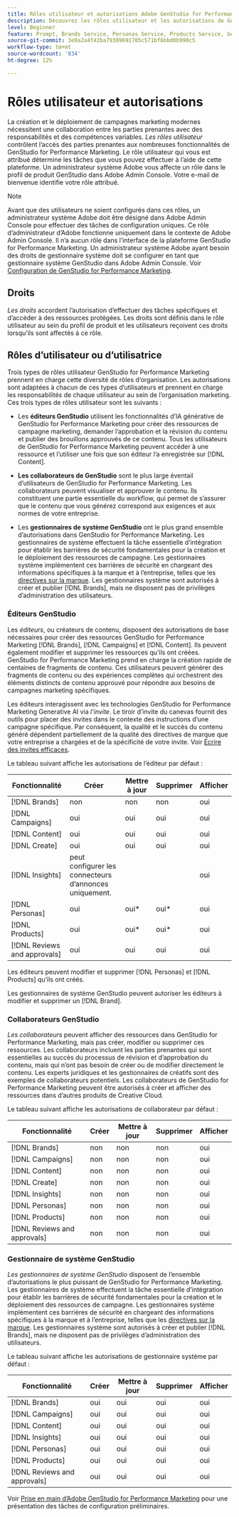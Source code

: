 ```yaml
---
title: Rôles utilisateur et autorisations Adobe GenStudio for Performance Marketing
description: Découvrez les rôles utilisateur et les autorisations de GenStudio for Performance Marketing.
level: Beginner
feature: Prompt, Brands Service, Personas Service, Products Service, Generative AI, Guidelines
source-git-commit: 3e9a2a4f42ba79389691705c571bf6bbd0b990c5
workflow-type: tm+mt
source-wordcount: '834'
ht-degree: 12%

---
```


# Rôles utilisateur et autorisations

La création et le déploiement de campagnes marketing modernes nécessitent une collaboration entre les parties prenantes avec des responsabilités et des compétences variables. _Les rôles utilisateur_ contrôlent l’accès des parties prenantes aux nombreuses fonctionnalités de GenStudio for Performance Marketing. Le rôle utilisateur qui vous est attribué détermine les tâches que vous pouvez effectuer à l’aide de cette plateforme. Un administrateur système Adobe vous affecte un rôle dans le profil de produit GenStudio dans Adobe Admin Console. Votre e-mail de bienvenue identifie votre rôle attribué.

>[!NOTE]
>
>Avant que des utilisateurs ne soient configurés dans ces rôles, un administrateur système Adobe doit être désigné dans Adobe Admin Console pour effectuer des tâches de configuration uniques. Ce rôle d’administrateur d’Adobe fonctionne uniquement dans le contexte de Adobe Admin Console. Il n’a aucun rôle dans l’interface de la plateforme GenStudio for Performance Marketing. Un administrateur système Adobe ayant besoin des droits de gestionnaire système doit se configurer en tant que gestionnaire système GenStudio dans Adobe Admin Console. Voir [Configuration de GenStudio for Performance Marketing](product-provisioning.md).

## Droits

_Les droits_ accordent l’autorisation d’effectuer des tâches spécifiques et d’accéder à des ressources protégées. Les droits sont définis dans le rôle utilisateur au sein du profil de produit et les utilisateurs reçoivent ces droits lorsqu’ils sont affectés à ce rôle.

## Rôles d’utilisateur ou d’utilisatrice

Trois types de rôles utilisateur GenStudio for Performance Marketing prennent en charge cette diversité de rôles d’organisation. Les autorisations sont adaptées à chacun de ces types d’utilisateurs et prennent en charge les responsabilités de chaque utilisateur au sein de l’organisation marketing. Ces trois types de rôles utilisateur sont les suivants :

* Les **éditeurs GenStudio** utilisent les fonctionnalités d’IA générative de GenStudio for Performance Marketing pour créer des ressources de campagne marketing, demander l’approbation et la révision du contenu et publier des brouillons approuvés de ce contenu. Tous les utilisateurs de GenStudio for Performance Marketing peuvent accéder à une ressource et l’utiliser une fois que son éditeur l’a enregistrée sur [!DNL Content].

* **Les collaborateurs de GenStudio** sont le plus large éventail d’utilisateurs de GenStudio for Performance Marketing. Les collaborateurs peuvent visualiser et approuver le contenu. Ils constituent une partie essentielle du workflow, qui permet de s’assurer que le contenu que vous générez correspond aux exigences et aux normes de votre entreprise.

* Les **gestionnaires de système GenStudio** ont le plus grand ensemble d’autorisations dans GenStudio for Performance Marketing. Les gestionnaires de système effectuent la tâche essentielle d’intégration pour établir les barrières de sécurité fondamentales pour la création et le déploiement des ressources de campagne. Les gestionnaires système implémentent ces barrières de sécurité en chargeant des informations spécifiques à la marque et à l’entreprise, telles que les [directives sur la marque](./guidelines/overview.md). Les gestionnaires système sont autorisés à créer et publier [!DNL Brands], mais ne disposent pas de privilèges d’administration des utilisateurs.

### Éditeurs GenStudio

Les _éditeurs_, ou créateurs de contenu, disposent des autorisations de base nécessaires pour créer des ressources GenStudio for Performance Marketing [!DNL Brands], [!DNL Campaigns] et [!DNL Content]. Ils peuvent également modifier et supprimer les ressources qu’ils ont créées. GenStudio for Performance Marketing prend en charge la création rapide de centaines de fragments de contenu. Ces utilisateurs peuvent générer des fragments de contenu ou des expériences complètes qui orchestrent des éléments distincts de contenu approuvé pour répondre aux besoins de campagnes marketing spécifiques.

Les éditeurs interagissent avec les technologies GenStudio for Performance Marketing Generative AI via _l’invite_. Le tiroir d’invite du canevas fournit des outils pour placer des invites dans le contexte des instructions d’une campagne spécifique. Par conséquent, la qualité et le succès du contenu généré dépendent partiellement de la qualité des directives de marque que votre entreprise a chargées et de la spécificité de votre invite. Voir [Écrire des invites efficaces](effective-prompts.md).

Le tableau suivant affiche les autorisations de l’éditeur par défaut :

| Fonctionnalité | Créer | Mettre à jour | Supprimer | Afficher |
|-----------|----------------|----------------|----------------|----------------|
| [!DNL Brands] | non | non | non | oui |
| [!DNL Campaigns] | oui | oui | oui | oui |
| [!DNL Content] | oui | oui | oui | oui |
| [!DNL Create] | oui | oui | oui | oui |
| [!DNL Insights] | peut configurer les connecteurs d’annonces uniquement. |    |     | oui |
| [!DNL Personas] | oui | oui* | oui* | oui |
| [!DNL Products] | oui | oui* | oui* | oui |
| [!DNL Reviews and approvals] | oui | oui | oui | oui |

Les éditeurs peuvent modifier et supprimer [!DNL Personas] et [!DNL Products] qu’ils ont créés.

Les gestionnaires de système GenStudio peuvent autoriser les éditeurs à modifier et supprimer un [!DNL Brand].

### Collaborateurs GenStudio

_Les collaborateurs_ peuvent afficher des ressources dans GenStudio for Performance Marketing, mais pas créer, modifier ou supprimer ces ressources. Les collaborateurs incluent les parties prenantes qui sont essentielles au succès du processus de révision et d’approbation du contenu, mais qui n’ont pas besoin de créer ou de modifier directement le contenu. Les experts juridiques et les gestionnaires de créatifs sont des exemples de collaborateurs potentiels. Les collaborateurs de GenStudio for Performance Marketing peuvent être autorisés à créer et afficher des ressources dans d’autres produits de Creative Cloud.

Le tableau suivant affiche les autorisations de collaborateur par défaut :

| Fonctionnalité | Créer | Mettre à jour | Supprimer | Afficher |
|-----------|----------------|----------------|----------------|----------------|
| [!DNL Brands] | non | non | non | oui |
| [!DNL Campaigns] | non | non | non | oui |
| [!DNL Content] | non | non | non | oui |
| [!DNL Create] | non | non | non | oui |
| [!DNL Insights] | non | non | non | oui |
| [!DNL Personas] | non | non | non | oui |
| [!DNL Products] | non | non | non | oui |
| [!DNL Reviews and approvals] | non | non | non | oui |

### Gestionnaire de système GenStudio

_Les gestionnaires de système GenStudio_ disposent de l’ensemble d’autorisations le plus puissant de GenStudio for Performance Marketing. Les gestionnaires de système effectuent la tâche essentielle d’intégration pour établir les barrières de sécurité fondamentales pour la création et le déploiement des ressources de campagne. Les gestionnaires système implémentent ces barrières de sécurité en chargeant des informations spécifiques à la marque et à l’entreprise, telles que les [directives sur la marque](./guidelines/overview.md). Les gestionnaires système sont autorisés à créer et publier [!DNL Brands], mais ne disposent pas de privilèges d’administration des utilisateurs.

Le tableau suivant affiche les autorisations de gestionnaire système par défaut :

| Fonctionnalité | Créer | Mettre à jour | Supprimer | Afficher |
|-----------|----------------|----------------|----------------|----------------|
| [!DNL Brands] | oui | oui | oui | oui |
| [!DNL Campaigns] | oui | oui | oui | oui |
| [!DNL Content] | oui | oui | oui | oui |
| [!DNL Insights] | oui | oui | oui | oui |
| [!DNL Personas] | oui | oui | oui | oui |
| [!DNL Products] | oui | oui | oui | oui |
| [!DNL Reviews and approvals] | oui | oui | oui | oui |

Voir [Prise en main d’Adobe GenStudio for Performance Marketing](get-started.md) pour une présentation des tâches de configuration préliminaires.
